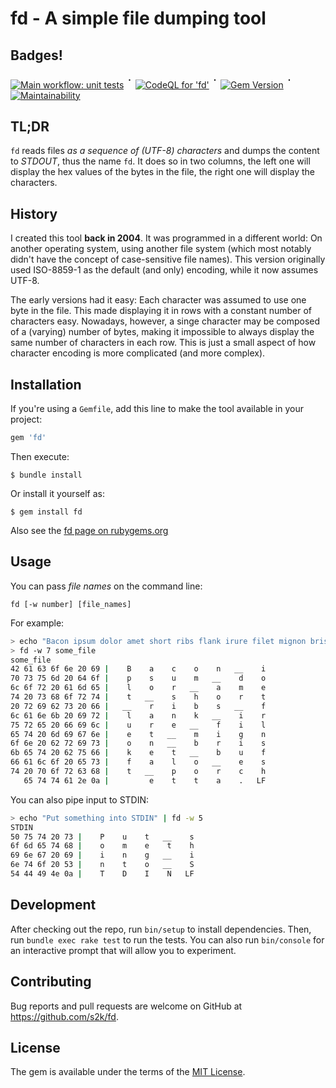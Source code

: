 # fd - A simple file dumping tool

## Badges!

[![Main workflow: unit tests](https://github.com/s2k/fd/actions/workflows/main.yml/badge.svg)](https://github.com/s2k/fd/actions) <sup style="font-size:125%;">᛫</sup> [![CodeQL for 'fd'](https://github.com/s2k/fd/actions/workflows/codeql-analysis.yml/badge.svg)](https://github.com/s2k/fd/actions/workflows/codeql-analysis.yml) <sup style="font-size:125%;">᛫</sup> [![Gem Version](https://badge.fury.io/rb/fd.svg)](https://badge.fury.io/rb/fd) <sup style="font-size:125%;">᛫</sup> [![Maintainability](https://api.codeclimate.com/v1/badges/a85527d101c9ed8f581b/maintainability)](https://codeclimate.com/github/s2k/fd/maintainability)

## TL;DR

`fd` reads files _as a sequence of (UTF-8) characters_ and dumps the content to _STDOUT_, thus the name `fd`. It does so in two columns, the left one will display the hex values of the bytes in the file, the right one will display the characters.

## History
 
I created this tool **back in 2004**. It was programmed in a different world: On another operating system, using another file system (which most notably didn't have the concept of case-sensitive file names). This version originally used ISO-8859-1 as the default (and only) encoding, while it now assumes UTF-8.

The early versions had it easy: Each character was assumed to use one byte in the file. This made displaying it in rows with a constant number of characters easy. Nowadays, however, a singe character may be composed of a (varying) number of bytes, making it impossible to always display the same number of characters in each row.
This is just a small aspect of how character encoding is more complicated (and more complex).


## Installation

If you're using a `Gemfile`, add this line to make the tool available in your project:

```ruby
gem 'fd'
```

Then execute:

    $ bundle install

Or install it yourself as:

    $ gem install fd

Also see the [fd page on rubygems.org](https://rubygems.org/gems/fd)

## Usage

You can pass _file names_ on the command line:

```
fd [-w number] [file_names]
```

For example:
```bash
> echo "Bacon ipsum dolor amet short ribs flank irure filet mignon brisket buffalo est porchetta." > some_file
> fd -w 7 some_file
some_file
42 61 63 6f 6e 20 69 |    B    a    c    o    n   __    i
70 73 75 6d 20 64 6f |    p    s    u    m   __    d    o
6c 6f 72 20 61 6d 65 |    l    o    r   __    a    m    e
74 20 73 68 6f 72 74 |    t   __    s    h    o    r    t
20 72 69 62 73 20 66 |   __    r    i    b    s   __    f
6c 61 6e 6b 20 69 72 |    l    a    n    k   __    i    r
75 72 65 20 66 69 6c |    u    r    e   __    f    i    l
65 74 20 6d 69 67 6e |    e    t   __    m    i    g    n
6f 6e 20 62 72 69 73 |    o    n   __    b    r    i    s
6b 65 74 20 62 75 66 |    k    e    t   __    b    u    f
66 61 6c 6f 20 65 73 |    f    a    l    o   __    e    s
74 20 70 6f 72 63 68 |    t   __    p    o    r    c    h
   65 74 74 61 2e 0a |         e    t    t    a    .   LF
```

You can also pipe input to STDIN:

```bash
> echo "Put something into STDIN" | fd -w 5
STDIN
50 75 74 20 73 |    P    u    t   __    s
6f 6d 65 74 68 |    o    m    e    t    h
69 6e 67 20 69 |    i    n    g   __    i
6e 74 6f 20 53 |    n    t    o   __    S
54 44 49 4e 0a |    T    D    I    N   LF
```

## Development

After checking out the repo, run `bin/setup` to install dependencies. Then, run `bundle exec rake test` to run the tests. You can also run `bin/console` for an interactive prompt that will allow you to experiment.

## Contributing

Bug reports and pull requests are welcome on GitHub at <https://github.com/s2k/fd>.

## License

The gem is available under the terms of the [MIT License](https://opensource.org/licenses/MIT).
